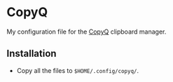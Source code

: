 # CopyQ

My configuration file for the [CopyQ](https://github.com/hluk/CopyQ)
clipboard manager.

## Installation

* Copy all the files to `$HOME/.config/copyq/`.

